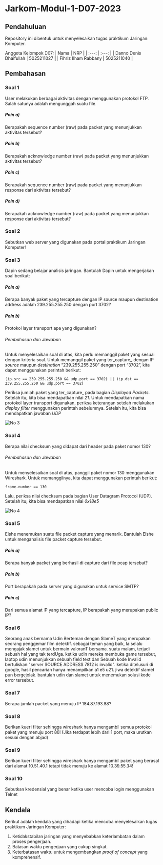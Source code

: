 # Jarkom-Modul-1-D07-2023
## Pendahuluan

Repository ini dibentuk untuk menyelesaikan tugas praktikum Jaringan Komputer.

Anggota Kelompok D07:
| Nama | NRP |
| :---: | :---: |
| Danno Denis Dhaifullah | 5025211027 |
| Fihriz Ilham Rabbany | 5025211040 |

## Pembahasan

### Soal 1
User melakukan berbagai aktivitas dengan menggunakan protokol FTP. Salah satunya adalah mengunggah suatu file.
##### Poin a)
Berapakah sequence number (raw) pada packet yang menunjukkan aktivitas tersebut? 
##### Poin b)
Berapakah acknowledge number (raw) pada packet yang menunjukkan aktivitas tersebut? 
##### Poin c)
Berapakah sequence number (raw) pada packet yang menunjukkan response dari aktivitas tersebut?
##### Poin d)
Berapakah acknowledge number (raw) pada packet yang menunjukkan response dari aktivitas tersebut?

### Soal 2
Sebutkan web server yang digunakan pada portal praktikum Jaringan Komputer!

### Soal 3
Dapin sedang belajar analisis jaringan. Bantulah Dapin untuk mengerjakan soal berikut:
##### Poin a)
Berapa banyak paket yang tercapture dengan IP source maupun destination address adalah 239.255.255.250 dengan port 3702?
##### Poin b)
Protokol layer transport apa yang digunakan? 
###### Pembahasan dan Jawaban
Untuk menyelesaikan soal di atas, kita perlu memanggil paket yang sesuai dengan kriteria soal. Untuk memanggil paket yang ter_capture_ dengan IP _source_ maupun _destination_ “239.255.255.250” dengan port “3702”, kita dapat menggunakan perintah berikut:
```
(ip.src == 239.255.255.250 && udp.port == 3702) || (ip.dst == 239.255.255.250 && udp.port == 3702)
```
Periksa jumlah paket yang ter_capture_ pada bagian _Displayed Packets_. Setelah itu, kita bisa mendapatkan nilai *21*. Untuk mendapatkan nama protokol layer transport digunakan, periksa keterangan setelah melakukan _display filter_ menggunakan perintah sebelumnya. Setelah itu, kita bisa mendapatkan jawaban *UDP*

![No 3](https://github.com/fihrizilhamr/Jarkom-Modul-1-D07-2023/assets/116176265/10ad3c22-e045-45a2-9eeb-fae3cbd69f3f)



### Soal 4
Berapa nilai checksum yang didapat dari header pada paket nomor 130?
###### Pembahasan dan Jawaban
Untuk menyelesaikan soal di atas, panggil paket nomor 130 menggunakan Wireshark. Untuk memanggilnya, kita dapat menggunakan perintah berikut:
```
frame.number == 130
```
Lalu, periksa nilai checksum pada bagian User Datagram Protocol (UDP). Setelah itu, kita bisa mendapatkan nilai *0x18e5*

![No 4](https://github.com/fihrizilhamr/Jarkom-Modul-1-D07-2023/assets/116176265/e3687ce8-269b-497c-a317-4e90d09f899b)

### Soal 5
Elshe menemukan suatu file packet capture yang menarik. Bantulah Elshe untuk menganalisis file packet capture tersebut.
##### Poin a)
Berapa banyak packet yang berhasil di capture dari file pcap tersebut?
##### Poin b)
Port berapakah pada server yang digunakan untuk service SMTP?
##### Poin c)
Dari semua alamat IP yang tercapture, IP berapakah yang merupakan public IP?

### Soal 6
Seorang anak bernama Udin Berteman dengan SlameT yang merupakan seorang penggemar film detektif. sebagai teman yang baik, Ia selalu mengajak slamet untuk bermain valoranT bersama. suatu malam, terjadi sebuah hal yang tak terdUga. ketika udin mereka membuka game tersebut, laptop udin menunjukkan sebuah field text dan Sebuah kode Invalid bertuliskan "server SOURCE ADDRESS 7812 is invalid". ketika ditelusuri di google, hasil pencarian hanya menampilkan a1 e5 u21. jiwa detektif slamet pun bergejolak. bantulah udin dan slamet untuk menemukan solusi kode error tersebut.

### Soal 7
Berapa jumlah packet yang menuju IP 184.87.193.88?

### Soal 8
Berikan kueri filter sehingga wireshark hanya mengambil semua protokol paket yang menuju port 80! (Jika terdapat lebih dari 1 port, maka urutkan sesuai dengan abjad)

### Soal 9
Berikan kueri filter sehingga wireshark hanya mengambil paket yang berasal dari alamat 10.51.40.1 tetapi tidak menuju ke alamat 10.39.55.34!

### Soal 10
Sebutkan kredensial yang benar ketika user mencoba login menggunakan Telnet

## Kendala
Berikut adalah kendala yang dihadapi ketika mencoba menyelesaikan tugas praktikum Jaringan Komputer:
1. Ketidakstabilan jaringan yang menyebabkan keterlambatan dalam proses pengerjaan.
2. Batasan waktu pengerjaan yang cukup singkat.
3. Keterbatasan waktu untuk mengembangkan _proof of concept_ yang komprehensif.
